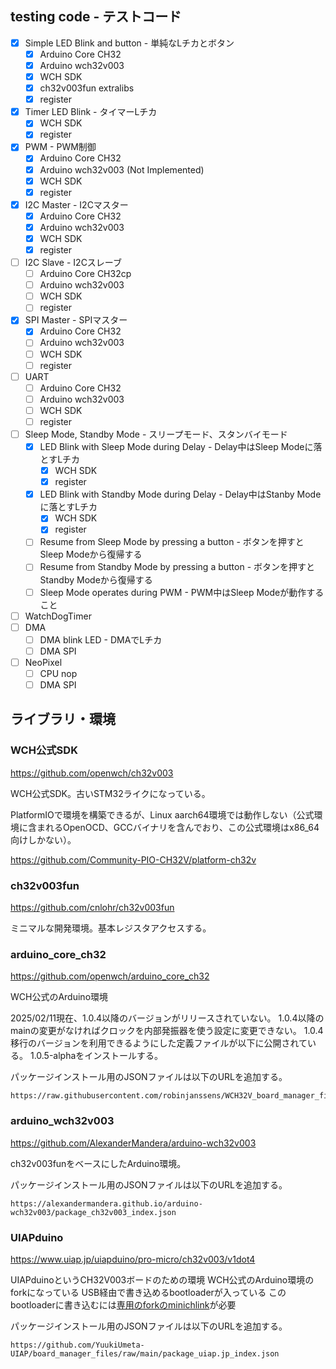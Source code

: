 ## testing code - テストコード

- [x] Simple LED Blink and button - 単純なLチカとボタン
  - [x] Arduino Core CH32
  - [x] Arduino wch32v003
  - [x] WCH SDK
  - [x] ch32v003fun extralibs
  - [x] register
- [x] Timer LED Blink - タイマーLチカ
  - [x] WCH SDK
  - [x] register
- [x] PWM - PWM制御
  - [x] Arduino Core CH32
  - [x] Arduino wch32v003 (Not Implemented)
  - [x] WCH SDK
  - [x] register
- [x] I2C Master - I2Cマスター
  - [x] Arduino Core CH32
  - [x] Arduino wch32v003
  - [x] WCH SDK
  - [x] register
- [ ] I2C Slave - I2Cスレーブ
  - [ ] Arduino Core CH32cp
  - [ ] Arduino wch32v003
  - [ ] WCH SDK
  - [ ] register
- [x] SPI Master - SPIマスター
  - [x] Arduino Core CH32
  - [ ] Arduino wch32v003
  - [ ] WCH SDK
  - [ ] register
- [ ] UART
  - [ ] Arduino Core CH32
  - [ ] Arduino wch32v003
  - [ ] WCH SDK
  - [ ] register
- [ ] Sleep Mode, Standby Mode - スリープモード、スタンバイモード
  - [x] LED Blink with Sleep Mode during Delay - Delay中はSleep Modeに落とすLチカ
    - [x] WCH SDK
    - [x] register
  - [x] LED Blink with Standby Mode during Delay - Delay中はStanby Modeに落とすLチカ
    - [x] WCH SDK
    - [x] register
  - [ ] Resume from Sleep Mode by pressing a button - ボタンを押すとSleep Modeから復帰する
  - [ ] Resume from Standby Mode by pressing a button - ボタンを押すとStandby Modeから復帰する
  - [ ] Sleep Mode operates during PWM - PWM中はSleep Modeが動作すること
- [ ] WatchDogTimer
- [ ] DMA
  - [ ] DMA blink LED - DMAでLチカ
  - [ ] DMA SPI
- [ ] NeoPixel
  - [ ] CPU nop
  - [ ] DMA SPI

## ライブラリ・環境

### WCH公式SDK

https://github.com/openwch/ch32v003

WCH公式SDK。古いSTM32ライクになっている。

PlatformIOで環境を構築できるが、Linux aarch64環境では動作しない（公式環境に含まれるOpenOCD、GCCバイナリを含んでおり、この公式環境はx86_64向けしかない）。

https://github.com/Community-PIO-CH32V/platform-ch32v

### ch32v003fun

https://github.com/cnlohr/ch32v003fun

ミニマルな開発環境。基本レジスタアクセスする。

### arduino_core_ch32

https://github.com/openwch/arduino_core_ch32

WCH公式のArduino環境

2025/02/11現在、1.0.4以降のバージョンがリリースされていない。
1.0.4以降のmainの変更がなければクロックを内部発振器を使う設定に変更できない。
1.0.4移行のバージョンを利用できるようにした定義ファイルが以下に公開されている。
1.0.5-alphaをインストールする。

パッケージインストール用のJSONファイルは以下のURLを追加する。

```
https://raw.githubusercontent.com/robinjanssens/WCH32V_board_manager_files/main/package_ch32v_index.json
```

### arduino_wch32v003

https://github.com/AlexanderMandera/arduino-wch32v003

ch32v003funをベースにしたArduino環境。

パッケージインストール用のJSONファイルは以下のURLを追加する。

```
https://alexandermandera.github.io/arduino-wch32v003/package_ch32v003_index.json
```

### UIAPduino

https://www.uiap.jp/uiapduino/pro-micro/ch32v003/v1dot4

UIAPduinoというCH32V003ボードのための環境
WCH公式のArduino環境のforkになっている
USB経由で書き込めるbootloaderが入っている
このbootloaderに書き込むには[専用のforkのminichlink](https://github.com/YuukiUmeta-UIAP/ch32v003fun/tree/master/minichlink)が必要

パッケージインストール用のJSONファイルは以下のURLを追加する。

```
https://github.com/YuukiUmeta-UIAP/board_manager_files/raw/main/package_uiap.jp_index.json
```
